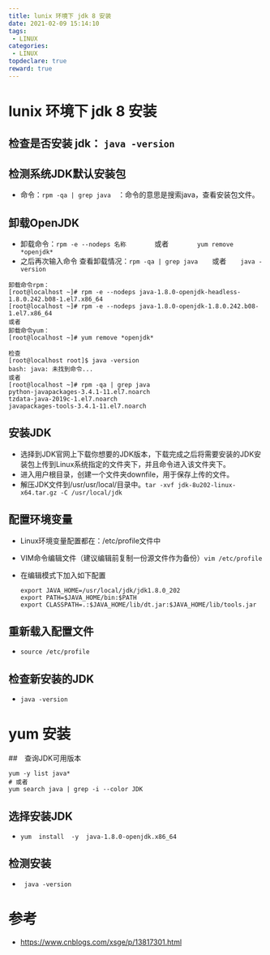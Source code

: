 ```yaml
---
title: lunix 环境下 jdk 8 安装
date: 2021-02-09 15:14:10
tags:
 - LINUX
categories:
 - LINUX
topdeclare: true
reward: true
---
```


# lunix 环境下 jdk 8 安装

## 检查是否安装 jdk： `java -version`

##  检测系统JDK默认安装包

- 命令：`rpm -qa | grep java`　：命令的意思是搜索java，查看安装包文件。

## 卸载OpenJDK

- 卸载命令：`rpm -e --nodeps 名称`　　　　或者　　　　`yum remove *openjdk*`
- 之后再次输入命令 查看卸载情况：`rpm -qa | grep java`　　或者　　`java -version`

```shell
卸载命令rpm：
[root@localhost ~]# rpm -e --nodeps java-1.8.0-openjdk-headless-1.8.0.242.b08-1.el7.x86_64
[root@localhost ~]# rpm -e --nodeps java-1.8.0-openjdk-1.8.0.242.b08-1.el7.x86_64
或者
卸载命令yum：
[root@localhost ~]# yum remove *openjdk*

检查
[root@localhost root]$ java -version
bash: java: 未找到命令...
或者
[root@localhost ~]# rpm -qa | grep java
python-javapackages-3.4.1-11.el7.noarch
tzdata-java-2019c-1.el7.noarch
javapackages-tools-3.4.1-11.el7.noarch
```

<!--more-->


## 安装JDK

- 选择到JDK官网上下载你想要的JDK版本，下载完成之后将需要安装的JDK安装包上传到Linux系统指定的文件夹下，并且命令进入该文件夹下。
- 进入用户根目录，创建一个文件夹downfile，用于保存上传的文件。
- 解压JDK文件到/usr/usr/local/目录中。`tar -xvf jdk-8u202-linux-x64.tar.gz -C /usr/local/jdk`

## 配置环境变量

- Linux环境变量配置都在：/etc/profile文件中

- VIM命令编辑文件（建议编辑前复制一份源文件作为备份）`vim /etc/profile`

- 在编辑模式下加入如下配置

  ```shell
  export JAVA_HOME=/usr/local/jdk/jdk1.8.0_202
  export PATH=$JAVA_HOME/bin:$PATH
  export CLASSPATH=.:$JAVA_HOME/lib/dt.jar:$JAVA_HOME/lib/tools.jar
  ```

## 重新载入配置文件

- `source /etc/profile`

## 检查新安装的JDK

- `java -version`

# yum 安装

##　查询JDK可用版本

```shell
yum -y list java*
# 或者
yum search java | grep -i --color JDK
```

## 选择安装JDK

- `yum  install  -y  java-1.8.0-openjdk.x86_64`

## 检测安装

- ` java -version`

# 参考

- https://www.cnblogs.com/xsge/p/13817301.html